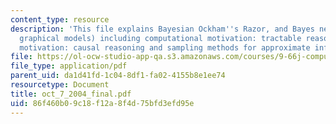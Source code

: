 ```yaml
---
content_type: resource
description: 'This file explains Bayesian Ockham''s Razor, and Bayes nets (directed
  graphical models) including computational motivation: tractable reasoning, cognitive
  motivation: causal reasoning and sampling methods for approximate inference.'
file: https://ol-ocw-studio-app-qa.s3.amazonaws.com/courses/9-66j-computational-cognitive-science-fall-2004/86f460b09c18f12a8f4d75bfd3efd95e_oct_7_2004_final.pdf
file_type: application/pdf
parent_uid: da1d41fd-1c04-8df1-fa02-4155b8e1ee74
resourcetype: Document
title: oct_7_2004_final.pdf
uid: 86f460b0-9c18-f12a-8f4d-75bfd3efd95e
---
```


